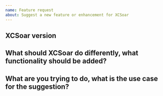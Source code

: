 ```yaml
---
name: Feature request
about: Suggest a new feature or enhancement for XCSoar
---
```


<!--

Welcome! - We kindly ask that you:

  1. Fill out the issue template below - not doing so needs a good reason.
  2. Use the forum if you have a question rather than a bug or feature request.

The forum is at: https://forum.xcsoar.org

Thanks for understanding, and for contributing to the project!

-->


XCSoar version
--------------

<!--
Which XCSoar version are you using?
-->


What should XCSoar do differently, what functionality should be added?
----------------------------------------------------------------------

<!--
Please describe the feature you'd like us to add/change.
-->


What are you trying to do, what is the use case for the suggestion?
-------------------------------------------------------------------

<!--
Please describe briefly what you're trying to do, that would be possible if
the suggested feature was implemented.
-->
